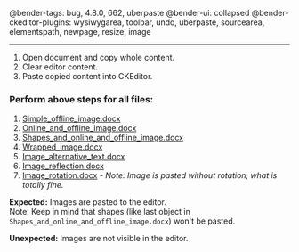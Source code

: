 @bender-tags: bug, 4.8.0, 662, uberpaste
@bender-ui: collapsed
@bender-ckeditor-plugins: wysiwygarea, toolbar, undo, uberpaste, sourcearea, elementspath, newpage, resize, image

----

1. Open document and copy whole content.
1. Clear editor content.
1. Paste copied content into CKEditor.

### Perform above steps for all files:
  1. [Simple_offline_image.docx](../generated/_fixtures/PFW_image/Simple_offline_image/Simple_offline_image.docx)
  2. [Online_and_offline_image.docx](../generated/_fixtures/PFW_image/Online_and_offline_image/Online_and_offline_image.docx)
  3. [Shapes_and_online_and_offline_image.docx](../generated/_fixtures/PFW_image/Shapes_and_online_and_offline_image/Shapes_and_online_and_offline_image.docx)
  4. [Wrapped_image.docx](../generated/_fixtures/PFW_image/Wrapped_image/Wrapped_image.docx)
  5. [Image_alternative_text.docx](../generated/_fixtures/PFW_image/Image_alternative_text/Image_alternative_text.docx)
  6. [Image_reflection.docx](../generated/_fixtures/PFW_image/Image_reflection/Image_reflection.docx)
  7. [Image_rotation.docx](../generated/_fixtures/PFW_image/Image_rotation/Image_rotation.docx) - _Note: Image is pasted without rotation, what is totally fine._

**Expected:** Images are pasted to the editor.<br>
Note: Keep in mind that shapes (like last object in `Shapes_and_online_and_offline_image.docx`) won't be pasted.

**Unexpected:** Images are not visible in the editor.
